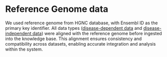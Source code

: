 # Reference Genome data

We used reference genome from HGNC database, with Ensembl ID as the primary key identifier. All data types ([disease-dependent data](disease-dependent-data/) and [disease-independent data](disease-independent-data/)) were aligned with the reference genome before ingested into the knowledge base. This alignment ensures consistency and compatibility across datasets, enabling accurate integration and analysis within the system.
